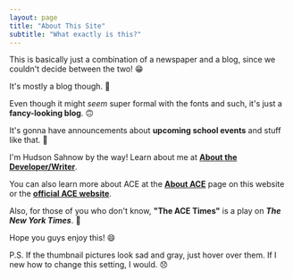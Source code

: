 ```yaml
---
layout: page
title: "About This Site"
subtitle: "What exactly is this?"
---
```


This is basically just a combination of a newspaper and a blog, since we couldn't decide between the two! :grin:

It's mostly a blog though. :slightly_smiling_face:

Even though it might _seem_ super formal with the fonts and such, it's just a **fancy-looking blog**. :upside_down_face:

It's gonna have announcements about **upcoming school events** and stuff like that. :loudspeaker:

I'm Hudson Sahnow by the way! Learn about me at [**About the Developer/Writer**](../aboutdev).

You can also learn more about ACE at the [**About ACE**](../aboutace) page on this website or the [**official ACE website**](https://www.aceclassicaled.org/).

Also, for those of you who don't know, **"The ACE Times"** is a play on **_The New York Times_**. :newspaper:

Hope you guys enjoy this! :smile:

P.S. If the thumbnail pictures look sad and gray, just hover over them. If I new how to change this setting, I would. :disappointed:
